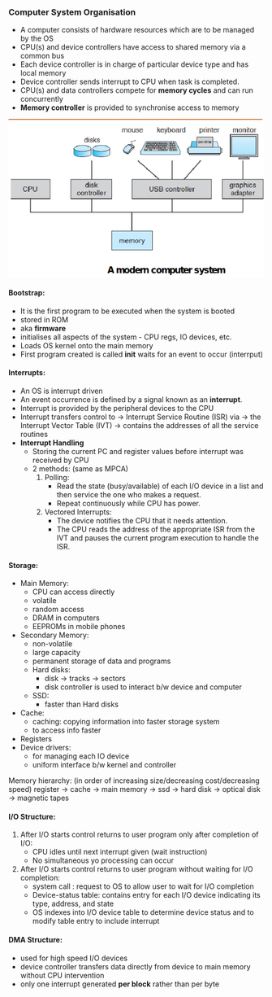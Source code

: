 ### Computer System Organisation
- A computer consists of hardware resources which are to be managed by the OS
- CPU(s) and device controllers have access to shared memory via a common bus
- Each device controller is in charge of particular device type and has local memory
- Device controller sends interrupt to CPU when task is completed.
- CPU(s) and data controllers compete for **memory cycles** and can run concurrently
- **Memory controller** is provided to synchronise access to memory

![image](1.png)

#### Bootstrap:
- It is the first program to be executed when the system is booted
- stored in ROM
- aka **firmware**
- initialises all aspects of the system - CPU regs, IO devices, etc.
- Loads OS kernel onto the main memory
- First program created is called **init** waits for an event to occur (interrput)

#### Interrupts:
- An OS is interrupt driven
- An event occurrence is defined by a signal known as an **interrupt**.
- Interrupt is provided by the peripheral devices to the CPU
- Interrupt transfers control to -> Interrupt Service Routine (ISR) via -> the Interrupt Vector Table (IVT) -> contains the addresses of all the service routines
- **Interrupt Handling**
	- Storing the current PC and register values before interrupt was received by CPU
	- 2 methods: (same as MPCA)
		1. Polling: 
			- Read the state (busy/available) of each I/O device in a list and then service the one who makes a request.
			- Repeat continuously while CPU has power.
		2. Vectored Interrupts:
			- The device notifies the CPU that it needs attention. 
			- The CPU reads the address of the appropriate ISR from the IVT and pauses the current program execution to handle the ISR.

#### Storage:
- Main Memory: 
	- CPU can access directly
	- volatile
	- random access
	- DRAM in computers
	- EEPROMs in mobile phones
- Secondary Memory: 
	- non-volatile
	- large capacity
	- permanent storage of data and programs
	- Hard disks:
		- disk -> tracks -> sectors
		- disk controller is used to interact b/w device and computer
	- SSD:
		- faster than Hard disks 
- Cache:
	- caching: copying information into faster storage system
	- to access info faster
- Registers
- Device drivers:
	- for managing each IO device
	- uniform interface b/w kernel and controller

Memory hierarchy:
(in order of increasing size/decreasing cost/decreasing speed)
register -> cache -> main memory -> ssd -> hard disk -> optical disk -> magnetic tapes

#### I/O Structure:
1. After I/O starts control returns to user program only after completion of I/O:
	- CPU idles until next interrupt given (wait instruction)
	- No simultaneous yo processing can occur
2. After I/O starts control returns to user program without waiting for I/O completion:
	- system call : request to OS to allow user to wait for I/O completion
	- Device-status table: contains entry for each I/O device indicating its type, address, and state
	- OS indexes into I/O device table to determine device status and to modify table entry to include interrupt

#### DMA Structure:
- used for high speed I/O devices
- device controller transfers data directly from device to main memory without CPU intervention
- only one interrupt generated **per block** rather than per byte